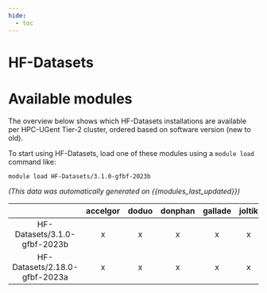 ```yaml
---
hide:
  - toc
---
```


HF-Datasets
===========

# Available modules


The overview below shows which HF-Datasets installations are available per HPC-UGent Tier-2 cluster, ordered based on software version (new to old).

To start using HF-Datasets, load one of these modules using a `module load` command like:

```shell
module load HF-Datasets/3.1.0-gfbf-2023b
```

*(This data was automatically generated on {{modules_last_updated}})*  

| |accelgor|doduo|donphan|gallade|joltik|litleo|shinx|
| :---: | :---: | :---: | :---: | :---: | :---: | :---: | :---: |
|HF-Datasets/3.1.0-gfbf-2023b|x|x|x|x|x|x|x|
|HF-Datasets/2.18.0-gfbf-2023a|x|x|x|x|x|x|x|
